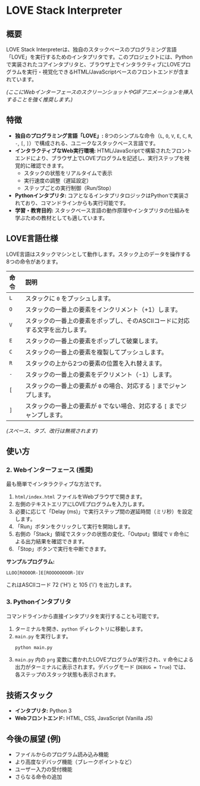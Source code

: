 # LOVE Stack Interpreter

## 概要

LOVE Stack Interpreterは、独自のスタックベースのプログラミング言語「LOVE」を実行するためのインタプリタです。このプロジェクトには、Pythonで実装されたコアインタプリタと、ブラウザ上でインタラクティブにLOVEプログラムを実行・視覚化できるHTML/JavaScriptベースのフロントエンドが含まれています。

*(ここにWebインターフェースのスクリーンショットやGIFアニメーションを挿入することを強く推奨します。)*

## 特徴

*   **独自のプログラミング言語「LOVE」:** 8つのシンプルな命令（`L`, `O`, `V`, `E`, `C`, `R`, `-`, `[`, `]`）で構成される、ユニークなスタックベース言語です。
*   **インタラクティブなWeb実行環境:** HTML/JavaScriptで構築されたフロントエンドにより、ブラウザ上でLOVEプログラムを記述し、実行ステップを視覚的に確認できます。
    *   スタックの状態をリアルタイムで表示
    *   実行速度の調整（遅延設定）
    *   ステップごとの実行制御（Run/Stop）
*   **Pythonインタプリタ:** コアとなるインタプリタロジックはPythonで実装されており、コマンドラインからも実行可能です。
*   **学習・教育目的:** スタックベース言語の動作原理やインタプリタの仕組みを学ぶための教材としても適しています。

## LOVE言語仕様

LOVE言語はスタックマシンとして動作します。スタック上のデータを操作する8つの命令があります。

| 命令 | 説明                                                                 |
| :--- | :------------------------------------------------------------------- |
| `L`  | スタックに `0` をプッシュします。                                      |
| `O`  | スタックの一番上の要素をインクリメント（+1）します。                   |
| `V`  | スタックの一番上の要素をポップし、そのASCIIコードに対応する文字を出力します。 |
| `E`  | スタックの一番上の要素をポップして破棄します。                         |
| `C`  | スタックの一番上の要素を複製してプッシュします。                       |
| `R`  | スタックの上から2つの要素の位置を入れ替えます。                        |
| `-`  | スタックの一番上の要素をデクリメント（-1）します。                   |
| `[`  | スタックの一番上の要素が `0` の場合、対応する `]` までジャンプします。   |
| `]`  | スタックの一番上の要素が `0` でない場合、対応する `[` までジャンプします。 |

*(スペース、タブ、改行は無視されます)*

## 使い方

### 2. Webインターフェース (推奨)

最も簡単でインタラクティブな方法です。

1.  `html/index.html` ファイルをWebブラウザで開きます。
2.  左側のテキストエリアにLOVEプログラムを入力します。
3.  必要に応じて「Delay (ms)」で実行ステップ間の遅延時間（ミリ秒）を設定します。
4.  「Run」ボタンをクリックして実行を開始します。
5.  右側の「Stack」領域でスタックの状態の変化、「Output」領域で `V` 命令による出力結果を確認できます。
6.  「Stop」ボタンで実行を中断できます。

**サンプルプログラム:**

```
LLOO[ROOOOR-]E[ROOOOOOOOR-]EV
```

これはASCIIコード 72 ('H') と 105 ('i') を出力します。

### 3. Pythonインタプリタ

コマンドラインから直接インタプリタを実行することも可能です。

1.  ターミナルを開き、`python` ディレクトリに移動します。
2.  `main.py` を実行します。
    ```bash
    python main.py
    ```
3.  `main.py` 内の `prg` 変数に書かれたLOVEプログラムが実行され、`V` 命令による出力がターミナルに表示されます。デバッグモード (`DEBUG = True`) では、各ステップのスタック状態も表示されます。

## 技術スタック

*   **インタプリタ:** Python 3
*   **Webフロントエンド:** HTML, CSS, JavaScript (Vanilla JS)

## 今後の展望 (例)

*   ファイルからのプログラム読み込み機能
*   より高度なデバッグ機能（ブレークポイントなど）
*   ユーザー入力の受付機能
*   さらなる命令の追加